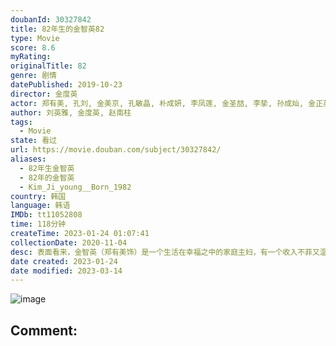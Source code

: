 ```yaml
---
doubanId: 30327842
title: 82年生的金智英82
type: Movie
score: 8.6
myRating: 
originalTitle: 82
genre: 剧情
datePublished: 2019-10-23
director: 金度英
actor: 郑有美, 孔刘, 金美京, 孔敏晶, 朴成妍, 李凤莲, 金圣喆, 李挚, 孙成灿, 金正英, 李海云, 李娜云, 禹志贤, 芮秀贞, 廉惠兰, 朴世贤, 禹都临, 金国熙, 安泰琳, 金锦顺, 金夏妍, 车美京, 尹莎凤, 赵睿琳, 姜爱信, 李柱元, 金城泰, 全国香, 李承勇, 郑亨奭, 金勇浚, 元春圭, 郑泰成, 崔熙真
author: 刘英雅, 金度英, 赵南柱
tags:
  - Movie
state: 看过
url: https://movie.douban.com/subject/30327842/
aliases:
  - 82年生金智英
  - 82年的金智英
  - Kim_Ji_young__Born_1982
country: 韩国
language: 韩语
IMDb: tt11052808
time: 118分钟
createTime: 2023-01-24 01:07:41
collectionDate: 2020-11-04
desc: 表面看来，金智英（郑有美饰）是一个生活在幸福之中的家庭主妇，有一个收入不菲又温柔体贴的丈夫郑大贤（孔侑饰）和一个非常可爱的女儿，在波澜不惊的日子里享受着每一天的平淡和安稳。实际上，金智英的内心早...
date created: 2023-01-24
date modified: 2023-03-14
---
```


![image](p2578045524.jpg)

Comment:
---
